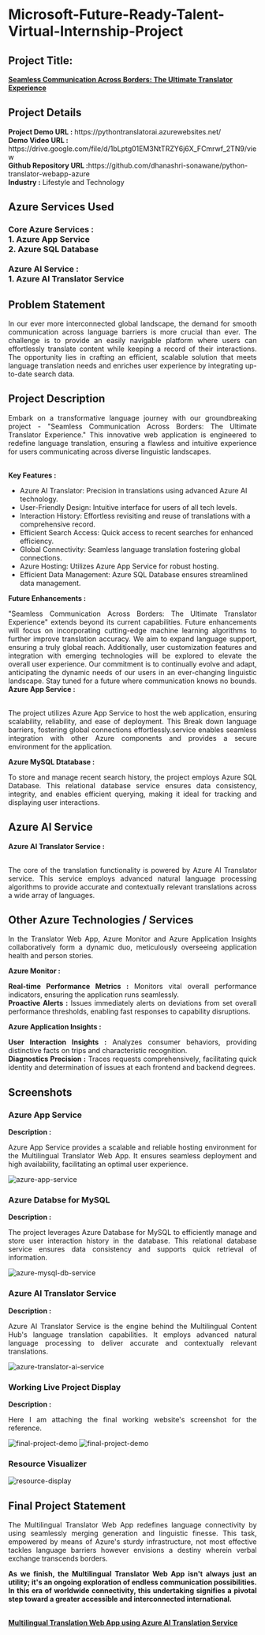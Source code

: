 <h1>Microsoft-Future-Ready-Talent-Virtual-Internship-Project</h1>
<h2>Project Title:</h2><b><a href="https://pythontranslatorai.azurewebsites.net/">Seamless Communication Across Borders: The Ultimate Translator Experience</b></a>
<br>
<h2>Project Details</h2>
<b>Project Demo URL :</b> https://pythontranslatorai.azurewebsites.net/ <br>
<b>Demo Video URL :</b> https://drive.google.com/file/d/1bLptg01EM3NtTRZY6j6X_FCmrwf_2TN9/view <br>
<b>Github Repository URL :</b>https://github.com/dhanashri-sonawane/python-translator-webapp-azure <br>
<b>Industry :</b> Lifestyle and Technology<br>
<h2>Azure Services Used</h2>
<h3>
Core Azure Services : <br>
1. Azure App Service <br>
2. Azure SQL Database <br> <br>
Azure AI Service : <br>
1. Azure AI Translator Service
</h3>
<h2>Problem Statement</h2>
<p align="justify">In our ever more interconnected global landscape, the demand for smooth communication across language barriers is more crucial than ever. The challenge is to provide an easily navigable platform where users can effortlessly translate content while keeping a record of their interactions. The opportunity lies in crafting an efficient, scalable solution that meets language translation needs and enriches user experience by integrating up-to-date search data.</p>
<h2>Project Description</h2>
<p align="justify">Embark on a transformative language journey with our groundbreaking project - "Seamless Communication Across Borders: The Ultimate Translator Experience." This innovative web application is engineered to redefine language translation, ensuring a flawless and intuitive experience for users communicating across diverse linguistic landscapes.</p><br>
<b>Key Features :</b>
<ul>
    <li>Azure AI Translator: Precision in translations using advanced Azure AI technology.</li>
    <li>User-Friendly Design: Intuitive interface for users of all tech levels.</li>
    <li>Interaction History: Effortless revisiting and reuse of translations with a comprehensive record.</li>
    <li>Efficient Search Access: Quick access to recent searches for enhanced efficiency.</li>
    <li>Global Connectivity: Seamless language translation fostering global connections.</li>
    <li>Azure Hosting: Utilizes Azure App Service for robust hosting.</li>
    <li>Efficient Data Management: Azure SQL Database ensures streamlined data management.</li>
</ul>
<b>Future Enhancements :</b><br>
<p align="justify">"Seamless Communication Across Borders: The Ultimate Translator Experience" extends beyond its current capabilities. Future enhancements will focus on incorporating cutting-edge machine learning algorithms to further improve translation accuracy. We aim to expand language support, ensuring a truly global reach. Additionally, user customization features and integration with emerging technologies will be explored to elevate the overall user experience. Our commitment is to continually evolve and adapt, anticipating the dynamic needs of our users in an ever-changing linguistic landscape. Stay tuned for a future where communication knows no bounds.</h2>
<b>Azure App Service :</b><br><p align="justify"><br>The project utilizes Azure App Service to host the web application, ensuring scalability, reliability, and ease of deployment. This Break down language barriers, fostering global connections effortlessly.service enables seamless integration with other Azure components and provides a secure environment for the application.</p>

<b>Azure MySQL Dtatabase :</b><br><p align="justify">To store and manage recent search history, the project employs Azure SQL Database. This relational database service ensures data consistency, integrity, and enables efficient querying, making it ideal for tracking and displaying user interactions.</p>
<h2>Azure AI Service</h2>
<b>Azure AI Translator Service :</b><br><br><p align="justify">The core of the translation functionality is powered by Azure AI Translator service. This service employs advanced natural language processing algorithms to provide accurate and contextually relevant translations across a wide array of languages.</p>
<h2>Other Azure Technologies / Services</h2>
<p align="justify">In the Translator Web App, Azure Monitor and Azure Application Insights collaboratively form a dynamic duo, meticulously overseeing application health and person stories.</p>

<b>Azure Monitor :</b><p align="justify"><b>Real-time Performance Metrics :</b> Monitors vital overall performance indicators, ensuring the application runs seamlessly.<br>
<b>Proactive Alerts :</b> Issues immediately alerts on deviations from set overall performance thresholds, enabling fast responses to capability disruptions.</p>
<b>Azure Application Insights :</b><p align="justify">
<b>User Interaction Insights :</b> Analyzes consumer behaviors, providing distinctive facts on trips and characteristic recognition.<br>
<b>Diagnostics Precision :</b> Traces requests comprehensively, facilitating quick identity and determination of issues at each frontend and backend degrees.

<h2>Screenshots</h2>
<h3>Azure App Service</h3>
<b>Description :</b><p align="justify">Azure App Service provides a scalable and reliable hosting environment for the Multilingual Translator Web App. It ensures seamless deployment and high availability, facilitating an optimal user experience.</p>
<img src="https://github.com/dhanashri-sonawane/python-translator-webapp-azure/blob/main/screenshots/app-service.png" alt="azure-app-service"></img><br>
<h3>Azure Databse for MySQL</h3>
<b>Description :</b><p align="justify"> The project leverages Azure Database for MySQL to efficiently manage and store user interaction history in the database. This relational database service ensures data consistency and supports quick retrieval of information.</p>
<img src="https://github.com/dhanashri-sonawane/python-translator-webapp-azure/blob/main/screenshots/app-db.png" alt="azure-mysql-db-service"></img><br>
<h3>Azure AI Translator Service</h3>
<b>Description :</b><p align="justify">Azure AI Translator Service is the engine behind the Multilingual Content Hub's language translation capabilities. It employs advanced natural language processing to deliver accurate and contextually relevant translations.</p>
<img src="https://github.com/dhanashri-sonawane/python-translator-webapp-azure/blob/main/screenshots/app-ai.png" alt="azure-translator-ai-service"></img><br>
<h3>Working Live Project Display</h3>
<b>Description :</b><p align="justify">Here I am attaching the final working website's screenshot for the reference.</p>
<img src="https://github.com/dhanashri-sonawane/python-translator-webapp-azure/blob/main/screenshots/finalpro1.png" alt="final-project-demo"></img>
<img src="https://github.com/dhanashri-sonawane/python-translator-webapp-azure/blob/main/screenshots/finalpro2.png" alt="final-project-demo"></img>

<h3>Resource Visualizer</h3>
<img src="https://github.com/dhanashri-sonawane/python-translator-webapp-azure/blob/main/screenshots/resource.png" alt="resource-display"></img>

<h2>Final Project Statement</h2>
<p align="justify">
The Multilingual Translator Web App redefines language connectivity by using seamlessly merging generation and linguistic finesse. This task, empowered by means of Azure's sturdy infrastructure, not most effective tackles language barriers however envisions a destiny wherein verbal exchange transcends borders.</p>
<p align="justify">
<b>As we finish, the Multilingual Translator Web App isn't always just an utility; it's an ongoing exploration of endless communication possibilities. In this era of worldwide connectivity, this undertaking signifies a pivotal step toward a greater accessible and interconnected international.</b>
</p> <br>
</h2><b><a href="https://pythontranslatorai.azurewebsites.net/">Multilingual Translation Web App using Azure AI Translation Service</b></a>
